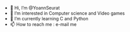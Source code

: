 - 👋 Hi, I’m @YoannSeurat
- 👀 I’m interested in Computer science and Video games
- 🌱 I’m currently learning C and Python
- 📫 How to reach me : e-mail me

<!---
TheRetix/TheRetix is a ✨ special ✨ repository because its `README.md` (this file) appears on your GitHub profile.
You can click the Preview link to take a look at your changes.
--->
